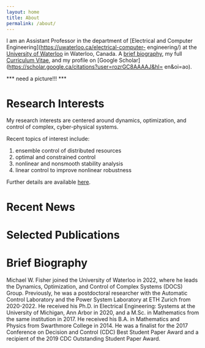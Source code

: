 ```yaml
---
layout: home
title: About
permalink: /about/
---
```


I am an Assistant Professor in the department of
[Electrical and Computer Engineering](https://uwaterloo.ca/electrical-computer-
engineering/) at the
[University of Waterloo](https://uwaterloo.ca/) in Waterloo, Canada.
A [brief biography](#brief-biography), my full
[Curriculum Vitae](cvMWF.pdf),
and my profile on
[Google Scholar](https://scholar.google.ca/citations?user=rozrGC8AAAAJ&hl=
en&oi=ao).

*** need a picture!!! ***

# Research Interests

My research interests are centered around dynamics, optimization, and control
of complex, cyber-physical systems.

Recent topics of interest include:

1. ensemble control of distributed resources
2. optimal and constrained control
3. nonlinear and nonsmooth stability analysis
4. linear control to improve nonlinear robustness

Further details are available
[here](https://michaelwfisher.github.io/research/).

# Recent News


# Selected Publications


# Brief Biography

Michael W. Fisher joined the University of Waterloo in 2022, where he leads the
Dynamics, Optimization, and Control of Complex Systems (DOCS) Group.
Previously, he was a postdoctoral researcher with the Automatic Control
Laboratory and the Power System Laboratory at ETH Zurich from 2020-2022.
He received his Ph.D. in Electrical Engineering: Systems at the University of
Michigan, Ann Arbor in 2020, and a M.Sc. in Mathematics from the same
institution in 2017.  He received his B.A. in Mathematics and Physics from
Swarthmore College in 2014.  He was a finalist for the 2017 Conference on
Decision and Control (CDC) Best Student Paper Award and a recipient of the
2019 CDC Outstanding Student Paper Award.


